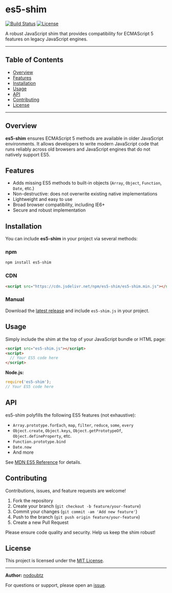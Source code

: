 # es5-shim

[![Build Status](https://img.shields.io/github/actions/workflow/status/nodoubtz/es5-shim/ci.yml?branch=Main)](https://github.com/nodoubtz/es5-shim/actions)
[![License](https://img.shields.io/github/license/nodoubtz/es5-shim)](LICENSE)

A robust JavaScript shim that provides compatibility for ECMAScript 5 features on legacy JavaScript engines.

---

## Table of Contents

- [Overview](#overview)
- [Features](#features)
- [Installation](#installation)
- [Usage](#usage)
- [API](#api)
- [Contributing](#contributing)
- [License](#license)

---

## Overview

**es5-shim** ensures ECMAScript 5 methods are available in older JavaScript environments. It allows developers to write modern JavaScript code that runs reliably across old browsers and JavaScript engines that do not natively support ES5.

## Features

- Adds missing ES5 methods to built-in objects (`Array`, `Object`, `Function`, `Date`, etc.)
- Non-destructive: does not overwrite existing native implementations
- Lightweight and easy to use
- Broad browser compatibility, including IE6+
- Secure and robust implementation

## Installation

You can include **es5-shim** in your project via several methods:

### npm

```bash
npm install es5-shim
```

### CDN

```html
<script src="https://cdn.jsdelivr.net/npm/es5-shim/es5-shim.min.js"></script>
```

### Manual

Download the [latest release](https://github.com/nodoubtz/es5-shim/releases) and include `es5-shim.js` in your project.

## Usage

Simply include the shim at the top of your JavaScript bundle or HTML page:

```html
<script src="es5-shim.js"></script>
<script>
  // Your ES5 code here
</script>
```

**Node.js:**

```javascript
require('es5-shim');
// Your ES5 code here
```

## API

es5-shim polyfills the following ES5 features (not exhaustive):

- `Array.prototype.forEach`, `map`, `filter`, `reduce`, `some`, `every`
- `Object.create`, `Object.keys`, `Object.getPrototypeOf`, `Object.defineProperty`, etc.
- `Function.prototype.bind`
- `Date.now`
- And more

See [MDN ES5 Reference](https://developer.mozilla.org/en-US/docs/Web/JavaScript/Reference) for details.

## Contributing

Contributions, issues, and feature requests are welcome!

1. Fork the repository
2. Create your branch (`git checkout -b feature/your-feature`)
3. Commit your changes (`git commit -am 'Add new feature'`)
4. Push to the branch (`git push origin feature/your-feature`)
5. Create a new Pull Request

Please ensure code quality and security. Help us keep the shim robust!

## License

This project is licensed under the [MIT License](LICENSE).

---

**Author:** [nodoubtz](https://github.com/nodoubtz)

For questions or support, please open an [issue](https://github.com/nodoubtz/es5-shim/issues).
